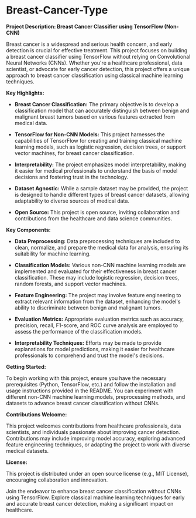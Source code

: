 # Breast-Cancer-Type
**Project Description: Breast Cancer Classifier using TensorFlow (Non-CNN)**

Breast cancer is a widespread and serious health concern, and early detection is crucial for effective treatment. This project focuses on building a breast cancer classifier using TensorFlow without relying on Convolutional Neural Networks (CNNs). Whether you're a healthcare professional, data scientist, or advocate for early cancer detection, this project offers a unique approach to breast cancer classification using classical machine learning techniques.

**Key Highlights:**

- **Breast Cancer Classification:** The primary objective is to develop a classification model that can accurately distinguish between benign and malignant breast tumors based on various features extracted from medical data.

- **TensorFlow for Non-CNN Models:** This project harnesses the capabilities of TensorFlow for creating and training classical machine learning models, such as logistic regression, decision trees, or support vector machines, for breast cancer classification.

- **Interpretability:** The project emphasizes model interpretability, making it easier for medical professionals to understand the basis of model decisions and fostering trust in the technology.

- **Dataset Agnostic:** While a sample dataset may be provided, the project is designed to handle different types of breast cancer datasets, allowing adaptability to diverse sources of medical data.

- **Open Source:** This project is open source, inviting collaboration and contributions from the healthcare and data science communities.

**Key Components:**

- **Data Preprocessing:** Data preprocessing techniques are included to clean, normalize, and prepare the medical data for analysis, ensuring its suitability for machine learning.

- **Classification Models:** Various non-CNN machine learning models are implemented and evaluated for their effectiveness in breast cancer classification. These may include logistic regression, decision trees, random forests, and support vector machines.

- **Feature Engineering:** The project may involve feature engineering to extract relevant information from the dataset, enhancing the model's ability to discriminate between benign and malignant tumors.

- **Evaluation Metrics:** Appropriate evaluation metrics such as accuracy, precision, recall, F1-score, and ROC curve analysis are employed to assess the performance of the classification models.

- **Interpretability Techniques:** Efforts may be made to provide explanations for model predictions, making it easier for healthcare professionals to comprehend and trust the model's decisions.

**Getting Started:**

To begin working with this project, ensure you have the necessary prerequisites (Python, TensorFlow, etc.) and follow the installation and usage instructions provided in the README. You can experiment with different non-CNN machine learning models, preprocessing methods, and datasets to advance breast cancer classification without CNNs.

**Contributions Welcome:**

This project welcomes contributions from healthcare professionals, data scientists, and individuals passionate about improving cancer detection. Contributions may include improving model accuracy, exploring advanced feature engineering techniques, or adapting the project to work with diverse medical datasets.

**License:**

This project is distributed under an open source license (e.g., MIT License), encouraging collaboration and innovation.

Join the endeavor to enhance breast cancer classification without CNNs using TensorFlow. Explore classical machine learning techniques for early and accurate breast cancer detection, making a significant impact on healthcare.
